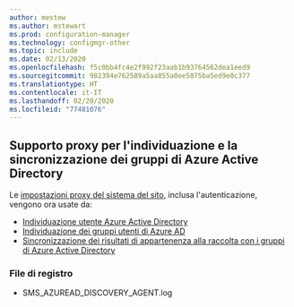 ```yaml
---
author: mestew
ms.author: mstewart
ms.prod: configuration-manager
ms.technology: configmgr-other
ms.topic: include
ms.date: 02/13/2020
ms.openlocfilehash: f5c0bb4fc4e2f992f23aab1b93764562dea1eed9
ms.sourcegitcommit: 982394e762589a5aa855a0ee5875ba5ed9e0c377
ms.translationtype: HT
ms.contentlocale: it-IT
ms.lasthandoff: 02/20/2020
ms.locfileid: "77481076"
---
```

## <a name="bkmk_aad"></a> Supporto proxy per l'individuazione e la sincronizzazione dei gruppi di Azure Active Directory

<!--5913817-->
Le [impostazioni proxy del sistema del sito](/configmgr/core/plan-design/network/proxy-server-support), inclusa l'autenticazione, vengono ora usate da:

- [Individuazione utente Azure Active Directory](/configmgr/core/servers/deploy/configure/about-discovery-methods#azureaddisc)
- [Individuazione dei gruppi utenti di Azure AD](/configmgr/core/servers/deploy/configure/about-discovery-methods#bkmk_azuregroupdisco)
- [Sincronizzazione dei risultati di appartenenza alla raccolta con i gruppi di Azure Active Directory](/configmgr/core/clients/manage/collections/create-collections#bkmk_aadcollsync)

### <a name="log-files"></a>File di registro

- SMS_AZUREAD_DISCOVERY_AGENT.log
